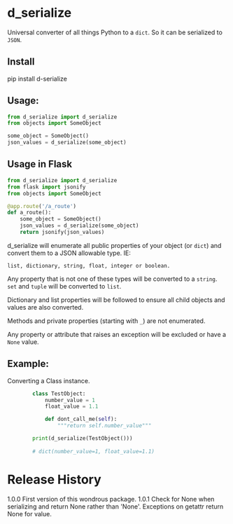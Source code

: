 d_serialize
===========

Universal converter of all things Python to a `dict`.  So it can be serialized
to `JSON`. 

Install
-------

pip install d-serialize

Usage:
------

```python
from d_serialize import d_serialize
from objects import SomeObject

some_object = SomeObject()
json_values = d_serialize(some_object)
```

Usage in Flask
--------------

```python
from d_serialize import d_serialize
from flask import jsonify
from objects import SomeObject

@app.route('/a_route')
def a_route():
    some_object = SomeObject()
    json_values = d_serialize(some_object)
    return jsonify(json_values)
```

d_serialize will enumerate all public properties of your object (or `dict`) and convert them
to a JSON allowable type.  IE:

    list, dictionary, string, float, integer or boolean.

Any property that is not one of these types will be converted to a `string`. `set`
and `tuple` will be converted to `list`.

Dictionary and list properties will be followed to ensure all child objects and
values are also converted.

Methods and private properties (starting with `_`) are not enumerated.

Any property or attribute that raises an exception will be excluded or
have a `None` value.

Example:
--------

Converting a Class instance.

```python
        class TestObject:
            number_value = 1
            float_value = 1.1

            def dont_call_me(self):
                """return self.number_value"""

        print(d_serialize(TestObject()))
        
        # dict(number_value=1, float_value=1.1)
```

Release History
===============

1.0.0 First version of this wondrous package.
1.0.1 Check for None when serializing and return None rather than 'None'.  Exceptions on getattr return None for value.